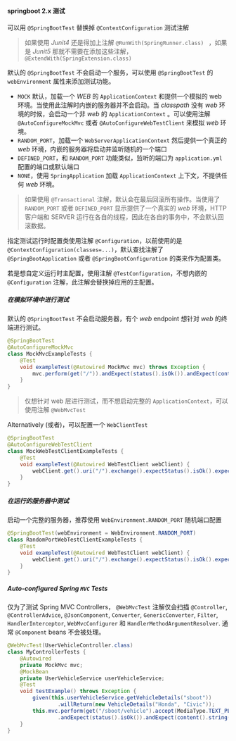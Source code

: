 #### springboot 2.x 测试

可以用 `@SpringBootTest` 替换掉 `@ContextConfiguration` 测试注解

> 如果使用 *Junit4* 还是得加上注解 `@RunWith(SpringRunner.class) ` ，如果是 *Junit5* 那就不需要在添加这些注解，`@ExtendWith(SpringExtension.class)`

默认的 `@SpringBootTest` 不会启动一个服务，可以使用 `@SpringBootTest` 的  `webEnvironment` 属性来添加测试功能。

- `MOCK` 默认，加载一个 *WEB* 的 `ApplicationContext` 和提供一个模拟的 web 环境。当使用此注解时内嵌的服务器并不会启动。当 *classpath* 没有 *web* 环境的时候，会启动一个非 *web* 的 `ApplicationContext` 。可以使用注解 `@AutoConfigureMockMvc` 或者 `@AutoConfigureWebTestClient` 来模拟 *web* 环境。
- `RANDOM_PORT`，加载一个 `WebServerApplicationContext` 然后提供一个真正的 *web* 环境，内嵌的服务器将启动并监听随机的一个端口
- `DEFINED_PORT`，和 `RANDOM_PORT` 功能类似，监听的端口为 `application.yml` 配置的端口或默认端口
- `NONE`，使用 `SpringApplication` 加载 `ApplicationContext` 上下文，不提供任何 *web* 环境。

>如果使用 `@Transactional` 注解，默认会在最后回滚所有操作。当使用了  `RANDOM_PORT` 或者 `DEFINED_PORT` 显示提供了一个真实的 *web* 环境，HTTP 客户端和 SERVER 运行在各自的线程，因此在各自的事务中，不会默认回滚数据。

指定测试运行时配置类使用注解 `@Configuration`，以前使用的是 `@ContextConfiguration(classes=...)`，默认查找注解了  `@SpringBootApplication` 或者  `@SpringBootConfiguration` 的类来作为配置类。

若是想自定义运行时主配置，使用注解 `@TestConfiguration`，不想内嵌的 `@Configuration` 注解，此注解会替换掉应用的主配置。

##### 在模拟环境中进行测试

默认的 `@SpringBootTest` 不会启动服务器，有个 *web* endpoint 想针对 *web* 的终端进行测试。

```java
@SpringBootTest
@AutoConfigureMockMvc
class MockMvcExampleTests {
    @Test
    void exampleTest(@Autowired MockMvc mvc) throws Exception {
        mvc.perform(get("/")).andExpect(status().isOk()).andExpect(content().string("Hello World"));
    }
}
```

> 仅想针对 web 层进行测试，而不想启动完整的 `ApplicationContext`，可以使用注解 `@WebMvcTest`

Alternatively (或者)，可以配置一个 `WebClientTest`

```java
@SpringBootTest
@AutoConfigureWebTestClient
class MockWebTestClientExampleTests {
    @Test
    void exampleTest(@Autowired WebTestClient webClient) {
        webClient.get().uri("/").exchange().expectStatus().isOk().expectBody(String.class).isEqualTo("Hello World");
    }
}
```

##### 在运行的服务器中测试

启动一个完整的服务器，推荐使用 `WebEnvironment.RANDOM_PORT` 随机端口配置

```java
@SpringBootTest(webEnvironment = WebEnvironment.RANDOM_PORT)
class RandomPortWebTestClientExampleTests {
    @Test
    void exampleTest(@Autowired WebTestClient webClient) {
        webClient.get().uri("/").exchange().expectStatus().isOk().expectBody(String.class).isEqualTo("Hello World");
    }
}
```

##### Auto-configured Spring `MVC` Tests

仅为了测试 Spring MVC Controllers， `@WebMvcTest` 注解仅会扫描 `@Controller`, `@ControllerAdvice`, `@JsonComponent`, `Converter`, `GenericConverter`, `Filter`, `HandlerInterceptor`, `WebMvcConfigurer` 和 `HandlerMethodArgumentResolver`. 通常 `@Component` beans 不会被处理。

```java
@WebMvcTest(UserVehicleController.class)
class MyControllerTests {
    @Autowired
    private MockMvc mvc;
    @MockBean
    private UserVehicleService userVehicleService;
    @Test
    void testExample() throws Exception {
        given(this.userVehicleService.getVehicleDetails("sboot"))
                .willReturn(new VehicleDetails("Honda", "Civic"));
        this.mvc.perform(get("/sboot/vehicle").accept(MediaType.TEXT_PLAIN))
                .andExpect(status().isOk()).andExpect(content().string("Honda Civic"));
    }
}
```

